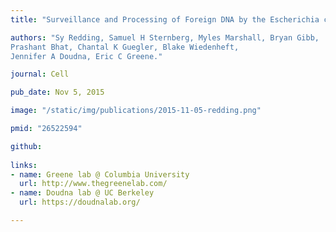 ```yaml
---
title: "Surveillance and Processing of Foreign DNA by the Escherichia coli CRISPR-Cas System"

authors: "Sy Redding, Samuel H Sternberg, Myles Marshall, Bryan Gibb, 
Prashant Bhat, Chantal K Guegler, Blake Wiedenheft, 
Jennifer A Doudna, Eric C Greene."

journal: Cell

pub_date: Nov 5, 2015

image: "/static/img/publications/2015-11-05-redding.png"

pmid: "26522594"

github:
  
links:
- name: Greene lab @ Columbia University
  url: http://www.thegreenelab.com/
- name: Doudna lab @ UC Berkeley
  url: https://doudnalab.org/

---
```



